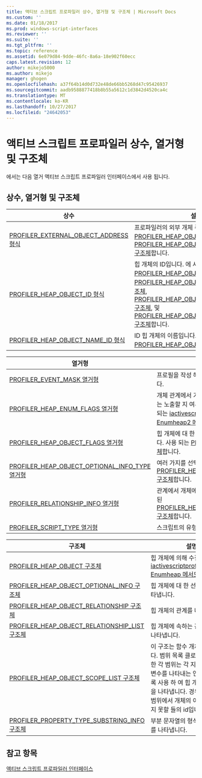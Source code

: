 ```yaml
---
title: 액티브 스크립트 프로파일러 상수, 열거형 및 구조체 | Microsoft Docs
ms.custom: ''
ms.date: 01/18/2017
ms.prod: windows-script-interfaces
ms.reviewer: ''
ms.suite: ''
ms.tgt_pltfrm: ''
ms.topic: reference
ms.assetid: 6e079d84-9dde-46fc-8a6a-18e902f60ecc
caps.latest.revision: 12
author: mikejo5000
ms.author: mikejo
manager: ghogen
ms.openlocfilehash: a37f64b14d0d732e48de66bb5268d47c95426937
ms.sourcegitcommit: aadb9588877418b8b55a5612c1d3842d4520ca4c
ms.translationtype: MT
ms.contentlocale: ko-KR
ms.lasthandoff: 10/27/2017
ms.locfileid: "24642053"
---
```

# <a name="active-script-profiler-constants-enumerations-and-structures"></a>액티브 스크립트 프로파일러 상수, 열거형 및 구조체
에서는 다음 열거 액티브 스크립트 프로파일러 인터페이스에서 사용 됩니다.  
  
## <a name="constants-enumerations-and-structures"></a>상수, 열거형 및 구조체  
  
|상수|설명|  
|---------------|-----------------|  
|[PROFILER_EXTERNAL_OBJECT_ADDRESS 형식](../../winscript/reference/profiler-external-object-address-type.md)|프로파일러의 외부 개체 주소입니다. 에 사용 된 [PROFILER_HEAP_OBJECT 구조체](../../winscript/reference/profiler-heap-object-structure.md) 및 [PROFILER_HEAP_OBJECT_RELATIONSHIP 구조체](../../winscript/reference/profiler-heap-object-relationship-structure.md)합니다.|  
|[PROFILER_HEAP_OBJECT_ID 형식](../../winscript/reference/profiler-heap-object-id-type.md)|힙 개체의 ID입니다. 에 사용 된 [PROFILER_HEAP_OBJECT 구조체](../../winscript/reference/profiler-heap-object-structure.md)[PROFILER_HEAP_OBJECT_SCOPE_LIST 구조체](../../winscript/reference/profiler-heap-object-scope-list-structure.md), [PROFILER_HEAP_OBJECT_OPTIONAL_INFO 구조체](../../winscript/reference/profiler-heap-object-optional-info-structure.md), 및 [PROFILER_HEAP_OBJECT_RELATIONSHIP 구조체](../../winscript/reference/profiler-heap-object-relationship-structure.md)합니다.|  
|[PROFILER_HEAP_OBJECT_NAME_ID 형식](../../winscript/reference/profiler-heap-object-name-id-type.md)|ID 힙 개체의 이름입니다. 에 사용 된 [PROFILER_HEAP_OBJECT 구조체](../../winscript/reference/profiler-heap-object-structure.md)합니다.|  
  
|열거형|설명|  
|------------------|-----------------|  
|[PROFILER_EVENT_MASK 열거형](../../winscript/reference/profiler-event-mask-enumeration.md)|프로필을 작성 해야 하는 이벤트 유형을 나타냅니다.|  
|[PROFILER_HEAP_ENUM_FLAGS 열거형](../../winscript/reference/profiler-heap-enum-flags-enumeration.md)|개체 관계에서 가리키는 힙 개체에 대 한 추가 정보는 노출할 지 여부를 나타내는 플래그입니다. 사용 되는 [iactivescriptprofilercontrol5:: Enumheap2 메서드](../../winscript/reference/iactivescriptprofilercontrol5-enumheap2-method.md)합니다.|  
|[PROFILER_HEAP_OBJECT_FLAGS 열거형](../../winscript/reference/profiler-heap-object-flags-enumeration.md)|힙 개체에 대 한 기본 정보를 나타내는 플래그입니다. 사용 되는 [PROFILER_HEAP_OBJECT 구조체](../../winscript/reference/profiler-heap-object-structure.md)합니다.|  
|[PROFILER_HEAP_OBJECT_OPTIONAL_INFO_TYPE 열거형](../../winscript/reference/profiler-heap-object-optional-info-type-enumeration.md)|여러 가지를 선택적 정보를 나타냅니다. 에 사용 된 [PROFILER_HEAP_OBJECT_OPTIONAL_INFO 구조체](../../winscript/reference/profiler-heap-object-optional-info-structure.md)합니다.|  
|[PROFILER_RELATIONSHIP_INFO 열거형](../../winscript/reference/profiler-relationship-info-enumeration.md)|관계에서 개체에 대 한 정보를 나타냅니다. 에 사용 된 [PROFILER_HEAP_OBJECT_RELATIONSHIP 구조체](../../winscript/reference/profiler-heap-object-relationship-structure.md)합니다.|  
|[PROFILER_SCRIPT_TYPE 열거형](../../winscript/reference/profiler-script-type-enumeration.md)|스크립트의 유형을 지정합니다.|  
  
|구조체|설명|  
|----------------|-----------------|  
|[PROFILER_HEAP_OBJECT 구조체](../../winscript/reference/profiler-heap-object-structure.md)|힙 개체에 의해 수집 나타냅니다 [iactivescriptprofilercontrol3:: Enumheap 메서드](../../winscript/reference/iactivescriptprofilercontrol3-enumheap-method.md)합니다.|  
|[PROFILER_HEAP_OBJECT_OPTIONAL_INFO 구조체](../../winscript/reference/profiler-heap-object-optional-info-structure.md)|힙 개체에 대 한 선택적 정보를 나타냅니다.|  
|[PROFILER_HEAP_OBJECT_RELATIONSHIP 구조체](../../winscript/reference/profiler-heap-object-relationship-structure.md)|힙 개체의 관계를 나타냅니다.|  
|[PROFILER_HEAP_OBJECT_RELATIONSHIP_LIST 구조체](../../winscript/reference/profiler-heap-object-relationship-list-structure.md)|힙 개체에 속하는 관계의 목록을 나타냅니다.|  
|[PROFILER_HEAP_OBJECT_SCOPE_LIST 구조체](../../winscript/reference/profiler-heap-object-scope-list-structure.md)|이 구조는 함수 개체와 연결 합니다. 범위 목록 클로저를 함수에 대 한 각 범위는 각 지정 된 범위에서 변수를 나타내는 연결 된 속성 목록 사용 하 여 힙 개체 범위 목록을 나타냅니다. 경우에 따라 해당 범위에서 개체의 이름을 사용 하지 못할 들의 id입니다.|  
|[PROFILER_PROPERTY_TYPE_SUBSTRING_INFO 구조체](../../winscript/reference/profiler-property-type-substring-info-structure.md)|부분 문자열의 형식에 대 한 정보를 나타냅니다.|  
  
## <a name="see-also"></a>참고 항목  
 [액티브 스크립트 프로파일러 인터페이스](../../winscript/reference/active-script-profiler-interfaces.md)